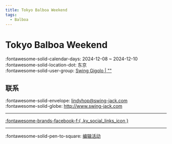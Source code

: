 ```yaml
---
title: Tokyo Balboa Weekend
tags:
  - Balboa
---
```


# Tokyo Balboa Weekend 

:fontawesome-solid-calendar-days: 2024-12-08 ~ 2024-12-10  
:fontawesome-solid-location-dot: 东京  
:fontawesome-solid-user-group: [Swing Gigolo | ""](https://swing.kids/ja_JP/swing-gigolo)  


## 联系

:fontawesome-solid-envelope: <lindyhop@swing-jack.com>  
:fontawesome-solid-globe: <http://www.swing-jack.com>  

---

 [:fontawesome-brands-facebook-f:{ .ky_social_links_icon }](https://www.facebook.com/profile.php?id=100063004610645)

---

:fontawesome-solid-pen-to-square: [编辑活动](https://github.com/swingdance/events/issues/new?assignees=&labels=update+event&projects=&template=03-update_entity.yml&title=Update%20Event%3A%202024%2Fja_JP%20%E2%80%A2%20Tokyo%20Balboa%20Weekend&region=ja_JP&year=2024&id=tokyo-balboa-weekend-2024&name=Tokyo%20Balboa%20Weekend&org_id=swing-gigolo)
